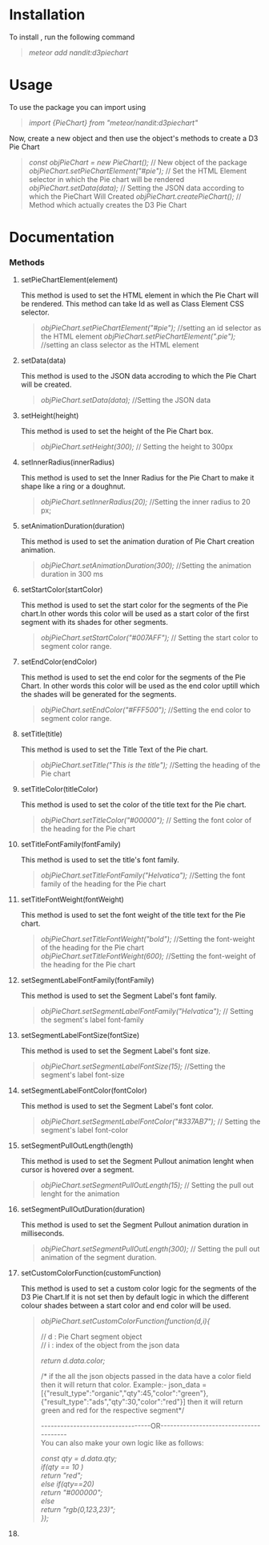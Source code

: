 # **Installation**

To install , run the following command

>_meteor add nandit:d3piechart_

# **Usage**

To use the package you can import using 

>_import {PieChart} from "meteor/nandit:d3piechart"_

Now, create a new object and then use the object's methods to create a D3 Pie Chart

>_const objPieChart = new PieChart();_ // New object of the package
>_objPieChart.setPieChartElement("#pie");_ // Set the HTML Element selector in which the Pie chart will be rendered  
>_objPieChart.setData(data);_ // Setting the JSON data according to which the PieChart Will Created
>_objPieChart.createPieChart();_ // Method which actually creates the D3 Pie Chart

# **Documentation**

### **Methods**

1. setPieChartElement(element)

	This method is used to set the HTML element in which the Pie Chart will be rendered.
	This method can take Id as well as Class Element CSS selector.	

	>_objPieChart.setPieChartElement("#pie");_   //setting an id selector as the HTML element
	>_objPieChart.setPieChartElement(".pie");_  //setting an class selector as the HTML element

2. setData(data)

	This method is used to the JSON data accroding to which the Pie Chart will be created.

	>_objPieChart.setData(data);_ //Setting the JSON data

3. setHeight(height)

	This method is used to set the height of the Pie Chart box.

	>_objPieChart.setHeight(300);_ // Setting the height to 300px

4. setInnerRadius(innerRadius)
	
	This method is used to set the Inner Radius for the Pie Chart to make it shape like a ring or a doughnut.

	>_objPieChart.setInnerRadius(20);_ //Setting the inner radius to 20 px;

5. setAnimationDuration(duration)

	This method is used to set the animation duration of Pie Chart creation animation.

	>_objPieChart.setAnimationDuration(300);_	//Setting the animation duration in 300 ms

6. setStartColor(startColor)

	This method is used to set the start color for the segments of the Pie chart.In other words this color will be used as a start color of the first segment with its shades for other segments.

	>_objPieChart.setStartColor("#007AFF");_ // Setting the start color to segment color range.

7. setEndColor(endColor)
	
	This method is used to set the end color for the segments of the Pie Chart. In other words this color will be used as the end color uptill which the shades will be generated for the segments.

	>_objPieChart.setEndColor("#FFF500");_ //Setting the end color to segment color range.

8. setTitle(title)

	This method is used to set the Title Text of the Pie chart.

	>_objPieChart.setTitle("This is the title");_ //Setting the heading of the Pie chart

9. setTitleColor(titleColor)		

	This method is used to set the color of the title text for the Pie chart.

	>_objPieChart.setTitleColor("#00000");_ // Setting the font color of the heading for the Pie chart

10. setTitleFontFamily(fontFamily)

	This method is used to set the title's font family.

	>_objPieChart.setTitleFontFamily("Helvatica");_ //Setting the font family of the heading for the Pie chart

11. setTitleFontWeight(fontWeight)

 	This method is used to set the font weight of the title text for the Pie chart.	

 	>_objPieChart.setTitleFontWeight("bold");_ //Setting the font-weight of the heading for the Pie chart
 	>_objPieChart.setTitleFontWeight(600);_  //Setting the font-weight of the heading for the Pie chart

11. setSegmentLabelFontFamily(fontFamily) 

	This method is used to set the Segment Label's font family.

	>_objPieChart.setSegmentLabelFontFamily("Helvatica");_ // Setting the segment's label font-family

12.	setSegmentLabelFontSize(fontSize)
	
	This method is used to set the Segment Label's font size.

	>_objPieChart.setSegmentLabelFontSize(15);_ //Setting the segment's label font-size

13. setSegmentLabelFontColor(fontColor)

	This method is used  to set the Segment Label's font color.

	>_objPieChart.setSegmentLabelFontColor("#337AB7");_ // Setting the segment's label font-color

14. setSegmentPullOutLength(length)

	This method is used to set the Segment Pullout animation lenght when cursor is hovered over a segment.

	>_objPieChart.setSegmentPullOutLength(15);_ // Setting the pull out lenght for the animation 

15. setSegmentPullOutDuration(duration)		

	This method is used to set the Segment Pullout animation duration in milliseconds.

	>_objPieChart.setSegmentPullOutLength(300);_ // Setting the pull out animation of the segment duration.

16. setCustomColorFunction(customFunction)

    This method is used to set a custom color logic for the segments of the D3 Pie Chart.If it is not set then by default logic in which the different colour shades between a start color and end color will be used.

    >_objPieChart.setCustomColorFunction(function(d,i){_
	>	
    >	// d : Pie Chart segment object  
    	// i : index of the object from the json data
    >
    >	_return d.data.color;_
    >
    > /* if the all the json objects passed in the data have a color field then it	will return that color. Example:- json_data = [{"result_type":"organic","qty":45,"color":"green"},	 {"result_type":"ads","qty":30,"color":"red"}] then it will return green and red for the respective  segment*/
	>
	>----------------------------------OR---------------------------------------  
	>	You can also make your own logic like as follows:
    >
	>	_const qty = d.data.qty;_  
	>	_if(qty == 10 )_  
	>		_return "red";_  
	>	_else if(qty==20)_  
	>		_return "#000000";_  
	>	_else_  
	>		_return "rgb(0,123,23)";_  
    >_});_

17.      